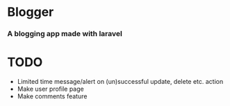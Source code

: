 # Blogger

### A blogging app made with laravel

# TODO

* Limited time message/alert on (un)successful update, delete etc. action
* Make user profile page
* Make comments feature